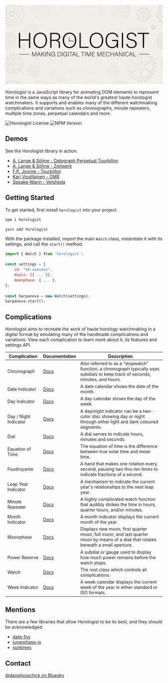 <p align="center">
  <img src="assets/horologist-repo-image.jpg" alt="Horologist Logo - Making digital time mechanical" />
</p>

Horologist is a JavaScript library for animating DOM elements to represent time in the same ways as
many of the world's greatest haute horologist watchmakers. It supports and enables many of the
different watchmaking complications and variations such as chronographs, minute repeaters, multiple
time zones, perpetual calendars and more.

![Horologist License](https://img.shields.io/github/license/yuschick/horologist?style=for-the-badge)
![NPM Version](https://img.shields.io/npm/v/horologist?style=for-the-badge)

## Demos

See the Horologist library in action.

-   [A. Lange & Söhne - Datograph Perpetual Tourbillon](https://codepen.io/DanielYuschick/pen/gOemjmY)
-   [A. Lange & Söhne - Zeitwerk](https://codepen.io/DanielYuschick/pen/yYeRPm)
-   [F.P. Journe - Tourbillon](https://codepen.io/DanielYuschick/pen/QyoPoq)
-   [Kari Voutilainen - GMR](https://codepen.io/DanielYuschick/pen/wvmJMEX)
-   [Speake-Marin - Velsheda](https://codepen.io/DanielYuschick/pen/ZYLdmQ)

## Getting Started

To get started, first install `horologist` into your project.

```bash
npm i horologist
```

```
yarn add horologist
```

With the package installed, import the main `Watch` class, instantiate it with its settings, and
call the `start()` method.

```jsx
import { Watch } from 'horologist';

const settings = {
    id: "k0-seasons",
    dials: [{ ... }],
    moonphase: { ... },
};

const Sarpaneva = new Watch(settings);
Sarpaneva.start();
```

## Complications

Horologist aims to recreate the work of haute horology watchmaking in a digital format by emulating
many of the handmade complications and variations. View each complication to learn more about it,
its features and settings API.

| Complication          | Documentation                                                   | Description                                                                                                                       |
| --------------------- | --------------------------------------------------------------- | --------------------------------------------------------------------------------------------------------------------------------- |
| Chronograph           | [Docs](./packages/horologist/src/components/Chronograph/)       | Also referred to as a “stopwatch” function, a chronograph typically uses subdials to keep track of seconds, minutes, and hours.   |
| Date Indicator        | [Docs](./packages/horologist/src/components/DateIndicator/)     | A date calendar shows the date of the month.                                                                                      |
| Day Indicator         | [Docs](./packages/horologist/src/components/DayIndicator/)      | A day calendar shows the day of the week.                                                                                         |
| Day / Night Indicator | [Docs](./packages/horologist/src/components/DayNightIndicator/) | A day/night indicator can be a two-color disc showing day or night through either light and dark coloured segments.               |
| Dial                  | [Docs](./packages/horologist/src/components/Dial/)              | A dial serves to indicate hours, minutes and seconds.                                                                             |
| Equation of Time      | [Docs](./packages/horologist/src/components/EquationOfTime/)    | The equation of time is the difference between true solar time and mean time.                                                     |
| Foudroyante           | [Docs](./packages/horologist/src/components/Foudroyante/)       | A hand that makes one rotation every second, pausing two thru ten times to indicate fractions of a second.                        |
| Leap Year Indicator   | [Docs](./packages/horologist/src/components/LeapYearIndicator/) | A mechanism to indicate the current year's relationships to the next leap year.                                                   |
| Minute Repeater       | [Docs](./packages/horologist/src/components/MinuteRepeater/)    | A highly complicated watch function that audibly strikes the time in hours, quarter hours, and/or minutes.                        |
| Month Indicator       | [Docs](./packages/horologist/src/components/MonthIndicator/)    | A month indicator displays the current month of the year.                                                                         |
| Moonphase             | [Docs](./packages/horologist/src/components/Moonphase/)         | Displays new moon, first quarter moon, full moon, and last quarter moon by means of a disk that rotates beneath a small aperture. |
| Power Reserve         | [Docs](./packages/horologist/src/components/PowerReserve/)      | A subdial or gauge used to display how much power remains before the watch stops.                                                 |
| Watch                 | [Docs](./packages/horologist/src/components/Watch/)             | The root class which controls all complications.                                                                                  |
| Week Indicator        | [Docs](./packages/horologist/src/components/WeekIndicator/)     | A week calendar displays the current week of the year in either standard or ISO formats.                                          |

## Mentions

There are a few libraries that allow Horologist to be its best, and they should be acknowledged.

-   [date-fns](https://date-fns.org/)
-   [lunarphase-js](https://github.com/jasonsturges/lunarphase-js)
-   [suntimes](https://github.com/doniseferi/suntimes)

## Contact

[@danielyuschick on Bluesky](https://bsky.app/profile/daniel-yuschick.bsky.social)
